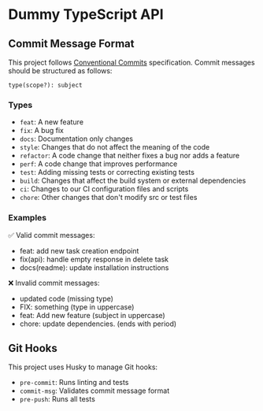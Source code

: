 # Dummy TypeScript API

## Commit Message Format

This project follows [Conventional Commits](https://www.conventionalcommits.org/) specification. Commit messages should be structured as follows:

```
type(scope?): subject
```

### Types
- `feat`: A new feature
- `fix`: A bug fix
- `docs`: Documentation only changes
- `style`: Changes that do not affect the meaning of the code
- `refactor`: A code change that neither fixes a bug nor adds a feature
- `perf`: A code change that improves performance
- `test`: Adding missing tests or correcting existing tests
- `build`: Changes that affect the build system or external dependencies
- `ci`: Changes to our CI configuration files and scripts
- `chore`: Other changes that don't modify src or test files

### Examples
✅ Valid commit messages:
- feat: add new task creation endpoint
- fix(api): handle empty response in delete task
- docs(readme): update installation instructions

❌ Invalid commit messages:
- updated code (missing type)
- FIX: something (type in uppercase)
- feat: Add new feature (subject in uppercase)
- chore: update dependencies. (ends with period)

## Git Hooks

This project uses Husky to manage Git hooks:

- `pre-commit`: Runs linting and tests
- `commit-msg`: Validates commit message format
- `pre-push`: Runs all tests 